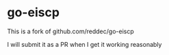 # go-eiscp

This is a fork of github.com/reddec/go-eiscp 

I will submit it as a PR when I get it working reasonably

